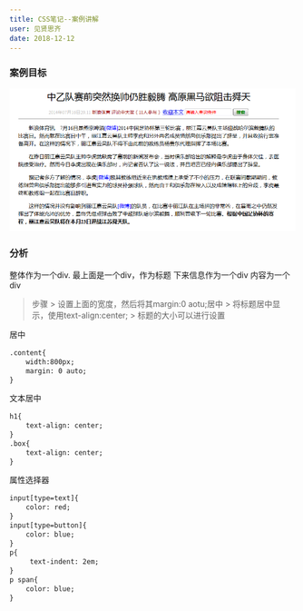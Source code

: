 ```yaml
---
title: CSS笔记--案例讲解
user: 见贤思齐
date: 2018-12-12
---
```


### 案例目标

![enter description here](./images/1544624119811.png)
### 分析
整体作为一个div.
最上面是一个div，作为标题
下来信息作为一个div
内容为一个div

> 步骤
	> 设置上面的宽度，然后将其margin:0 aotu;居中
	> 将标题居中显示，使用text-align:center; 
	> 标题的大小可以进行设置

居中
```
.content{
	width:800px;
	margin: 0 auto;
}
```
文本居中

```
h1{
	text-align: center;
}
.box{
	text-align: center;
}
```

属性选择器
```
input[type=text]{
	color: red;
}
input[type=button]{
	color: blue;
}
p{
	 text-indent: 2em;
}
p span{
	color: blue;
}
```
